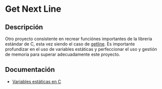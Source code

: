 # Get Next Line
## Descripción

Otro proyecto consistente en recrear funciónes importantes de la librería estándar de C, esta vez siendo el caso de [getline](https://linux.die.net/man/3/getline).
Es importante profundizar en el uso de variables estáticas y perfeccionar el uso y gestión de memoria para superar adecuadamente este proyecto.

## Documentación

* [Variables estáticas en C](https://www.geeksforgeeks.org/static-variables-in-c/)

